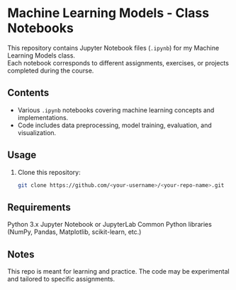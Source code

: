 # Machine Learning Models - Class Notebooks

This repository contains Jupyter Notebook files (`.ipynb`) for my Machine Learning Models class.  
Each notebook corresponds to different assignments, exercises, or projects completed during the course.

## Contents
- Various `.ipynb` notebooks covering machine learning concepts and implementations.
- Code includes data preprocessing, model training, evaluation, and visualization.

## Usage
1. Clone this repository:
   ```bash
   git clone https://github.com/<your-username>/<your-repo-name>.git

## Requirements

Python 3.x
Jupyter Notebook or JupyterLab
Common Python libraries (NumPy, Pandas, Matplotlib, scikit-learn, etc.)

## Notes

This repo is meant for learning and practice.
The code may be experimental and tailored to specific assignments. 
